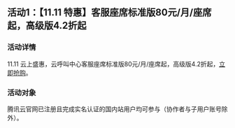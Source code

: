 ## 活动1：【11.11 特惠】客服座席标准版80元/月/座席起，高级版4.2折起
### 活动详情
11.11 云上盛惠，云呼叫中心客服座席标准版80元/月/座席起，高级版4.2折起，[立即抢购](https://cloud.tencent.com/act/pro/2022double11_video?from=18611)。

### 活动对象
腾讯云官网已注册且完成实名认证的国内站用户均可参与（协作者与子用户账号除外）。

